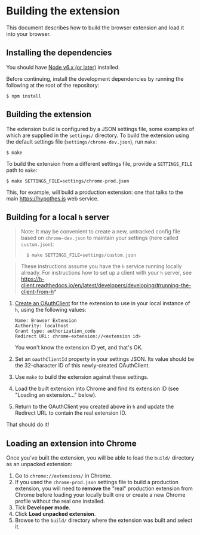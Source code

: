Building the extension
======================

This document describes how to build the browser extension and load it into your
browser.

Installing the dependencies
---------------------------

You should have [Node v6.x (or later)][node] installed.

Before continuing, install the development dependencies by running the following
at the root of the repository:

    $ npm install

[node]: https://nodejs.org/en/download/

Building the extension
----------------------

The extension build is configured by a JSON settings file, some examples of
which are supplied in the `settings/` directory. To build the extension using
the default settings file (`settings/chrome-dev.json`), run `make`:

    $ make

To build the extension from a different settings file, provide a
`SETTINGS_FILE` path to `make`:

    $ make SETTINGS_FILE=settings/chrome-prod.json

This, for example, will build a production extension: one that talks to the main
<https://hypothes.is> web service.

Building for a local `h` server
-------------------------------

> Note:
> It may be convenient to create a new, untracked config file
> based  on `chrome-dev.json` to maintain your settings
> (here called `custom.json`):
>
>       $ make SETTINGS_FILE=settings/custom.json

> These instructions assume you have the `h` service running locally already.
> For instructions how to set up a client with your `h` server, see 
> https://h-client.readthedocs.io/en/latest/developers/developing/#running-the-client-from-h*

1. [Create an OAuthClient](http://localhost:5000/admin/oauthclients)
   for the extension to use in your local instance of `h`, using the following values:
   
   ```
   Name: Browser Extension
   Authority: localhost
   Grant type: authorization_code
   Redirect URL: chrome-extension://<extension id>
   ```
   
   You won't know the extension ID yet, and that's OK.
1. Set an `oauthClientId` property in your settings JSON. Its value should
   be the 32-character ID of this newly-created OAuthClient.
1. Use `make` to build the extension against these settings.
1. Load the built extension into Chrome and find its extension ID
   (see "Loading an extension..." below).
1. Return to the OAuthClient you created above in `h` and update the Redirect
   URL to contain the real extension ID.

That should do it!

Loading an extension into Chrome
--------------------------------

Once you've built the extension, you will be able to load the `build/` directory
as an unpacked extension:

1.  Go to `chrome://extensions/` in Chrome.
1. If you used the `chrome-prod.json` settings file to build a production
   extension, you will need to **remove** the "real" production extension from
   Chrome before loading your locally built one or create a new Chrome profile
   without the real one installed.
1.  Tick **Developer mode**.
1.  Click **Load unpacked extension**.
1.  Browse to the `build/` directory where the extension was built and select it.
